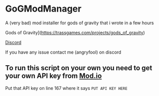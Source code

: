 # GoGModManager
A (very bad) mod installer for gods of gravity that i wrote in a few hours


Gods of Gravity](https://trassgames.com/projects/gods_of_gravity)

[Discord](https://discord.com/invite/v3AuK92)

If you have any issue contact me (angryfool) on discord

## To run this script on your own you need to get your own API key from [Mod.io](https://mod.io/me/access)

Put that API key on line 167 where it says `PUT API KEY HERE`
